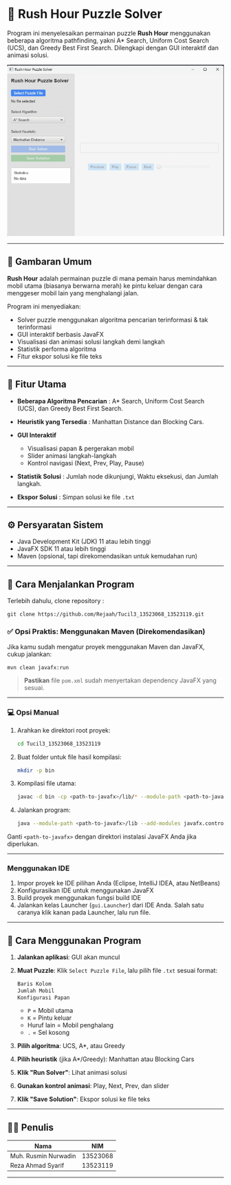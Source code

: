 # 🚗 Rush Hour Puzzle Solver

Program ini menyelesaikan permainan puzzle **Rush Hour** menggunakan beberapa algoritma pathfinding, yakni A\* Search, Uniform Cost Search (UCS), dan Greedy Best First Search. Dilengkapi dengan GUI interaktif dan animasi solusi.

<p align="center">
  <img src="img/readme.gif" alt="Demo" />
</p>

---

## 📌 Gambaran Umum

**Rush Hour** adalah permainan puzzle di mana pemain harus memindahkan mobil utama (biasanya berwarna merah) ke pintu keluar dengan cara menggeser mobil lain yang menghalangi jalan.

Program ini menyediakan:

- Solver puzzle menggunakan algoritma pencarian terinformasi & tak terinformasi
- GUI interaktif berbasis JavaFX
- Visualisasi dan animasi solusi langkah demi langkah
- Statistik performa algoritma
- Fitur ekspor solusi ke file teks

---

## 🧠 Fitur Utama

- **Beberapa Algoritma Pencarian** : A\* Search, Uniform Cost Search (UCS), dan Greedy Best First Search.

- **Heuristik yang Tersedia** : Manhattan Distance dan Blocking Cars.

- **GUI Interaktif**

  - Visualisasi papan & pergerakan mobil
  - Slider animasi langkah-langkah
  - Kontrol navigasi (Next, Prev, Play, Pause)

- **Statistik Solusi** : Jumlah node dikunjungi, Waktu eksekusi, dan Jumlah langkah.

- **Ekspor Solusi** : Simpan solusi ke file `.txt`

---

## ⚙️ Persyaratan Sistem

- Java Development Kit (JDK) 11 atau lebih tinggi
- JavaFX SDK 11 atau lebih tinggi
- Maven (opsional, tapi direkomendasikan untuk kemudahan run)

---

## 🚀 Cara Menjalankan Program

Terlebih dahulu, clone repository :

```
git clone https://github.com/Rejaah/Tucil3_13523068_13523119.git
```

### ✅ Opsi Praktis: Menggunakan Maven (Direkomendasikan)

Jika kamu sudah mengatur proyek menggunakan Maven dan JavaFX, cukup jalankan:

```bash
mvn clean javafx:run
```

> **Pastikan** file `pom.xml` sudah menyertakan dependency JavaFX yang sesuai.

---

### 💻 Opsi Manual

1. Arahkan ke direktori root proyek:

   ```bash
   cd Tucil3_13523068_13523119
   ```

2. Buat folder untuk file hasil kompilasi:

   ```bash
   mkdir -p bin
   ```

3. Kompilasi file utama:

   ```bash
   javac -d bin -cp <path-to-javafx>/lib/* --module-path <path-to-javafx>/lib --add-modules javafx.controls,javafx.fxml,javafx.graphics -sourcepath src src/gui/Launcher.java
   ```

4. Jalankan program:
   ```bash
   java --module-path <path-to-javafx>/lib --add-modules javafx.controls,javafx.fxml,javafx.graphics -cp bin gui.Launcher
   ```

Ganti `<path-to-javafx>` dengan direktori instalasi JavaFX Anda jika diperlukan.

---

### Menggunakan IDE

1. Impor proyek ke IDE pilihan Anda (Eclipse, IntelliJ IDEA, atau NetBeans)
2. Konfigurasikan IDE untuk menggunakan JavaFX
3. Build proyek menggunakan fungsi build IDE
4. Jalankan kelas Launcher (`gui.Launcher`) dari IDE Anda. Salah satu caranya klik kanan pada Launcher, lalu run file.

---

## 🧭 Cara Menggunakan Program

1. **Jalankan aplikasi**: GUI akan muncul
2. **Muat Puzzle**: Klik `Select Puzzle File`, lalu pilih file `.txt` sesuai format:

   ```
   Baris Kolom
   Jumlah Mobil
   Konfigurasi Papan
   ```

   - `P` = Mobil utama
   - `K` = Pintu keluar
   - Huruf lain = Mobil penghalang
   - `.` = Sel kosong

3. **Pilih algoritma**: UCS, A\*, atau Greedy
4. **Pilih heuristik** (jika A\*/Greedy): Manhattan atau Blocking Cars
5. **Klik "Run Solver"**: Lihat animasi solusi
6. **Gunakan kontrol animasi**: Play, Next, Prev, dan slider
7. **Klik "Save Solution"**: Ekspor solusi ke file teks

---

## 👨‍💼 Penulis

| Nama                 | NIM      |
| -------------------- | -------- |
| Muh. Rusmin Nurwadin | 13523068 |
| Reza Ahmad Syarif    | 13523119 |

---
